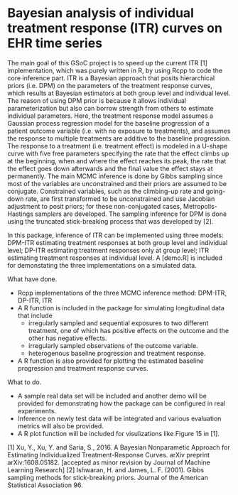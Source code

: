 # Bayesian analysis of individual treatment response (ITR) curves on EHR time series

The main goal of this GSoC project is to speed up the current ITR [1] implementation, which was purely written in R, by using Rcpp to code the core inference part. ITR is a Bayesian approach that posits hierarchical priors (i.e. DPM) on the parameters of the treatment response curves, which results at Bayesian estimators at both group level and individual level. The reason of using DPM prior is because it allows individual parameterization but also can borrow strength from others to estimate individual parameters. Here, the treatment response model assumes a Gaussian process regression model for the baseline progression of a patient outcome variable (i.e. with no exposure to treatments), and assumes the response to multiple treatments are additive to the baseline progression. The response to a treatment (i.e. treatment effect) is modeled in a U-shape curve with five free parameters specifying the rate that the effect climbs up at the beginning, when and where the effect reaches its peak, the rate that the effect goes down afterwards and the final value the effect stays at permanently. 
The main MCMC inference is done by Gibbs sampling since most of the variables are unconstrained and their priors are assumed to be conjugate. Constrained variables, such as the climbing-up rate and going-down rate, are first transformed to be unconstrained and use Jacobian adjustment to posit priors; for these non-conjugated cases, Metropolis-Hastings samplers are developed. The sampling inference for DPM is done using the truncated stick-breaking process that was developed by [2]. 

In this package, inference of ITR can be implemented using three models: DPM-ITR estimating treatment responses at both group level and individual level; DP-ITR estimating treatment responses only at group level; ITR estimating treatment responses at individual level. A [demo.R] is included for demonstating the three implementations on a simulated data.

What have done.
- Rcpp implementations of the three MCMC inference method: DPM-ITR, DP-ITR, ITR
- A R function is included in the package for simulating longitudinal data that include
  - irregularly sampled and sequential exposures to two different treatment, one of which has positive effects on the outcome and the other has negative effects.
  - irregularly sampled observations of the outcome variable.
  - heterogenous baseline progression and treatment response.
- A R function is also provided for plotting the estimated baseline progression and treatment response curves.

What to do.
- A sample real data set will be included and another demo will be provided for demonstrating how the package can be configured in real experiments.
- Inference on newly test data will be integrated and various evaluation metrics will also be provided.
- A R plot function will be included for visulizations like Figure 15 in [1].

[1]  Xu, Y., Xu, Y. and Saria, S., 2016. A Bayesian Nonparametic Approach for Estimating Individualized Treatment-Response Curves. arXiv preprint arXiv:1608.05182. [accepted as minor revision by Journal of Machine Learning Research]
[2] Ishwaran, H. and James, L. F. (2001). Gibbs sampling methods for stick-breaking priors. Journal of the American Statistical Association 96. 


